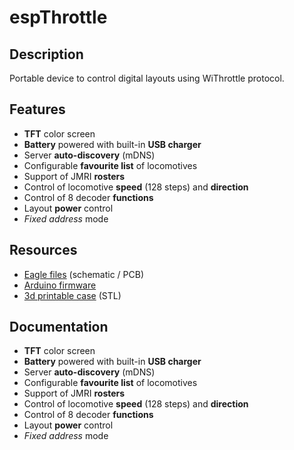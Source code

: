 # espThrottle

## Description
Portable device to control digital layouts using WiThrottle protocol.

## Features

 - **TFT** color screen
 - **Battery** powered with built-in **USB charger**
 - Server **auto-discovery** (mDNS)
 - Configurable **favourite list** of locomotives
 - Support of JMRI **rosters**
 - Control of locomotive **speed** (128 steps) and **direction**
 - Control of 8 decoder **functions**
 - Layout **power** control
 - *Fixed address* mode

## Resources

 - [Eagle files](https://github.com/lucadentella/espThrottle/tree/main/Eagle) (schematic / PCB)
 - [Arduino firmware](https://github.com/lucadentella/espThrottle/tree/main/Arduino)
 - [3d printable case](https://github.com/lucadentella/espThrottle/tree/main/case) (STL)

## Documentation

 - **TFT** color screen
 - **Battery** powered with built-in **USB charger**
 - Server **auto-discovery** (mDNS)
 - Configurable **favourite list** of locomotives
 - Support of JMRI **rosters**
 - Control of locomotive **speed** (128 steps) and **direction**
 - Control of 8 decoder **functions**
 - Layout **power** control
 - *Fixed address* mode
